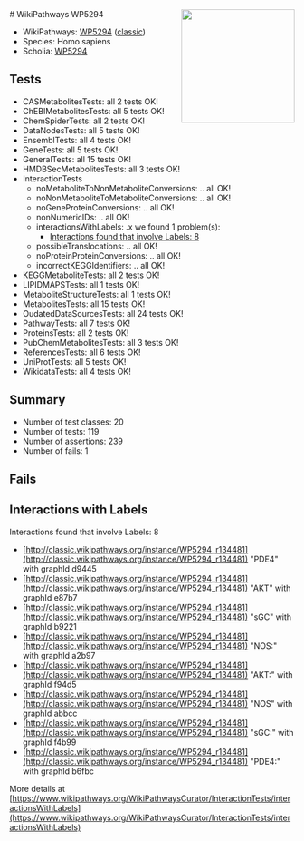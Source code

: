 <img style="float: right; width: 200px" src="https://upload.wikimedia.org/wikipedia/commons/thumb/8/83/Wplogo_with_text_500.png/640px-Wplogo_with_text_500.png" />
# WikiPathways WP5294

* WikiPathways: [WP5294](https://wikipathways.org/pathways/WP5294) ([classic](https://classic.wikipathways.org/instance/WP5294))
* Species: Homo sapiens
* Scholia: [WP5294](https://scholia.toolforge.org/wikipathways/WP5294)
## Tests
* CASMetabolitesTests: all 2 tests OK!
* ChEBIMetabolitesTests: all 5 tests OK!
* ChemSpiderTests: all 2 tests OK!
* DataNodesTests: all 5 tests OK!
* EnsemblTests: all 4 tests OK!
* GeneTests: all 5 tests OK!
* GeneralTests: all 15 tests OK!
* HMDBSecMetabolitesTests: all 3 tests OK!
* InteractionTests
    * noMetaboliteToNonMetaboliteConversions: .. all OK!
    * noNonMetaboliteToMetaboliteConversions: .. all OK!
    * noGeneProteinConversions: .. all OK!
    * nonNumericIDs: .. all OK!
    * interactionsWithLabels: .x we found 1 problem(s):
        * [Interactions found that involve Labels: 8](#630d267f)
    * possibleTranslocations: .. all OK!
    * noProteinProteinConversions: .. all OK!
    * incorrectKEGGIdentifiers: .. all OK!
* KEGGMetaboliteTests: all 2 tests OK!
* LIPIDMAPSTests: all 1 tests OK!
* MetaboliteStructureTests: all 1 tests OK!
* MetabolitesTests: all 15 tests OK!
* OudatedDataSourcesTests: all 24 tests OK!
* PathwayTests: all 7 tests OK!
* ProteinsTests: all 2 tests OK!
* PubChemMetabolitesTests: all 3 tests OK!
* ReferencesTests: all 6 tests OK!
* UniProtTests: all 5 tests OK!
* WikidataTests: all 4 tests OK!


## Summary

* Number of test classes: 20
* Number of tests: 119
* Number of assertions: 239
* Number of fails: 1

## Fails

<a name="630d267f" />

## Interactions with Labels

Interactions found that involve Labels: 8

* [http://classic.wikipathways.org/instance/WP5294_r134481](http://classic.wikipathways.org/instance/WP5294_r134481) "PDE4" with graphId d9445
* [http://classic.wikipathways.org/instance/WP5294_r134481](http://classic.wikipathways.org/instance/WP5294_r134481) "AKT" with graphId e87b7
* [http://classic.wikipathways.org/instance/WP5294_r134481](http://classic.wikipathways.org/instance/WP5294_r134481) "sGC" with graphId b9221
* [http://classic.wikipathways.org/instance/WP5294_r134481](http://classic.wikipathways.org/instance/WP5294_r134481) "NOS:" with graphId a2b97
* [http://classic.wikipathways.org/instance/WP5294_r134481](http://classic.wikipathways.org/instance/WP5294_r134481) "AKT:" with graphId f94d5
* [http://classic.wikipathways.org/instance/WP5294_r134481](http://classic.wikipathways.org/instance/WP5294_r134481) "NOS" with graphId abbcc
* [http://classic.wikipathways.org/instance/WP5294_r134481](http://classic.wikipathways.org/instance/WP5294_r134481) "sGC:" with graphId f4b99
* [http://classic.wikipathways.org/instance/WP5294_r134481](http://classic.wikipathways.org/instance/WP5294_r134481) "PDE4:" with graphId b6fbc


More details at [https://www.wikipathways.org/WikiPathwaysCurator/InteractionTests/interactionsWithLabels](https://www.wikipathways.org/WikiPathwaysCurator/InteractionTests/interactionsWithLabels)

